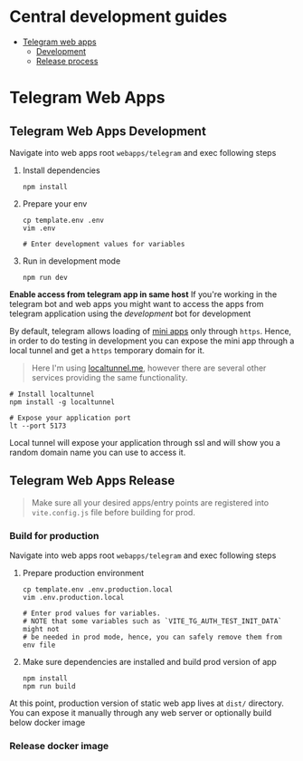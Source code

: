 # Central development guides

- [Telegram web apps](#telegram-web-apps)
    - [Development](#telegram-web-apps-development)
    - [Release process](#telegram-web-apps-release)

# Telegram Web Apps

## Telegram Web Apps Development
Navigate into web apps root `webapps/telegram` and exec following steps

1. Install dependencies
    ```
    npm install
    ```

2. Prepare your env
    ```shell
    cp template.env .env
    vim .env

    # Enter development values for variables
    ```

3. Run in development mode
    ```shell
    npm run dev
    ```

**Enable access from telegram app in same host**
If you're working in the telegram bot and web apps you might want to access
the apps from telegram application using the *development* bot for development

By default, telegram allows loading of [mini apps](https://core.telegram.org/bots/webapps)
only through `https`. Hence, in order to do testing in development you can
expose the mini app through a local tunnel and get a `https` temporary domain
for it.

> Here I'm using [localtunnel.me](), however there are several other services
> providing the same functionality.

```shell
# Install localtunnel
npm install -g localtunnel

# Expose your application port
lt --port 5173
```

Local tunnel will expose your application through ssl and will show you a
random domain name you can use to access it.

## Telegram Web Apps Release

> Make sure all your desired apps/entry points are registered into
> `vite.config.js` file before building for prod.

### Build for production
Navigate into web apps root `webapps/telegram` and exec following steps

1. Prepare production environment
    ```shell
    cp template.env .env.production.local
    vim .env.production.local

    # Enter prod values for variables.
    # NOTE that some variables such as `VITE_TG_AUTH_TEST_INIT_DATA` might not
    # be needed in prod mode, hence, you can safely remove them from env file
    ```
2. Make sure dependencies are installed and build prod version of app
    ```shell
    npm install
    npm run build
    ```

At this point, production version of static web app lives at `dist/` directory.
You can expose it manually through any web server or optionally build below
docker image

### Release docker image
